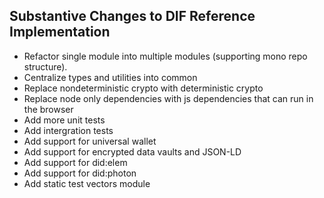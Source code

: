 ## Substantive Changes to DIF Reference Implementation

- Refactor single module into multiple modules (supporting mono repo structure).
- Centralize types and utilities into common
- Replace nondeterministic crypto with deterministic crypto
- Replace node only dependencies with js dependencies that can run in the browser
- Add more unit tests
- Add intergration tests
- Add support for universal wallet
- Add support for encrypted data vaults and JSON-LD
- Add support for did:elem
- Add support for did:photon
- Add static test vectors module
